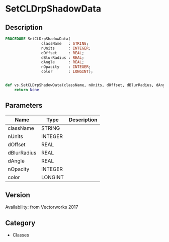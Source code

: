 # SetCLDrpShadowData

## Description
```pascal
PROCEDURE SetCLDrpShadowData(
				className   : STRING;
				nUnits      : INTEGER;
				dOffset     : REAL;
				dBlurRadius : REAL;
				dAngle      : REAL;
				nOpacity    : INTEGER;
				color       : LONGINT);
```

```python

def vs.SetCLDrpShadowData(className, nUnits, dOffset, dBlurRadius, dAngle, nOpacity, color):
    return None
```

## Parameters
|Name|Type|Description|
|---|---|---|
|className|STRING||
|nUnits|INTEGER||
|dOffset|REAL||
|dBlurRadius|REAL||
|dAngle|REAL||
|nOpacity|INTEGER||
|color|LONGINT||

## Version
Availability: from Vectorworks 2017
## Category
* Classes

